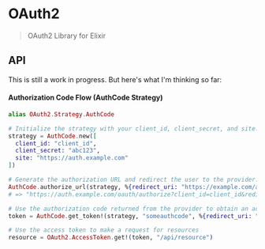 OAuth2
======

> OAuth2 Library for Elixir

## API

This is still a work in progress. But here's what I'm thinking so far:

#### Authorization Code Flow (AuthCode Strategy)

```elixir
alias OAuth2.Strategy.AuthCode

# Initialize the strategy with your client_id, client_secret, and site.
strategy = AuthCode.new([
  client_id: "client_id",
  client_secret: "abc123",
  site: "https://auth.example.com"
])

# Generate the authorization URL and redirect the user to the provider.
AuthCode.authorize_url(strategy, %{redirect_uri: "https://example.com/auth/callback"})
# => "https://auth.example.com/oauth/authorize?client_id=client_id&redirect_uri=https%3A%2F%2Fexample.com%2Fauth%2Fcallback&response_type=code"

# Use the authorization code returned from the provider to obtain an access token.
token = AuthCode.get_token!(strategy, "someauthcode", %{redirect_uri: "https://example.com/auth/callback"})

# Use the access token to make a request for resources
resource = OAuth2.AccessToken.get!(token, "/api/resource")
```
